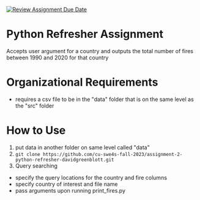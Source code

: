 [![Review Assignment Due Date](https://classroom.github.com/assets/deadline-readme-button-24ddc0f5d75046c5622901739e7c5dd533143b0c8e959d652212380cedb1ea36.svg)](https://classroom.github.com/a/oQi7O4AA)
# Python Refresher Assignment
Accepts user argument for a country and outputs the total number of fires between 1990 and 2020 for that country

# Organizational Requirements
- requires a csv file to be in the "data" folder that is on the same level as the "src" folder

# How to Use
1. put data in another folder on same level called "data"
2. `git clone https://github.com/cu-swe4s-fall-2023/assignment-2-python-refresher-davidgreenblott.git`
3. Query searching
- specify the query locations for the country and fire columns
- specify country of interest and file name
- pass arguments upon running print_fires.py